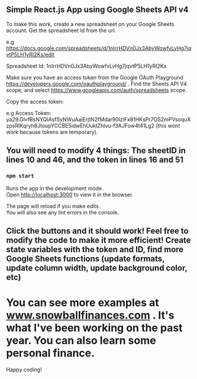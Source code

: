 ## Simple React.js App using Google Sheets API v4

To make this work, create a new spreadsheet on your Google Sheets account. Get the spreadsheet Id from the url.

e.g https://docs.google.com/spreadsheets/d/1nIrrHDVn0Jx3AbyWowfvLvHg7jqvtP5LH1yRI2Ks/edit

Spreadsheet Id: 1nIrrHDVn0Jx3AbyWowfvLvHg7jqvtP5LH1yRI2Ks

Make sure you have an access token from the Google OAuth Playground https://developers.google.com/oauthplayground/ .
Find the Sheets API V4 scope, and select https://www.googleapis.com/auth/spreadsheets scope.


Copy the access token:

e.g Access Token: ya29.GlvfBsNYQIAsfSyNWuAaiErjtN2fMdar90lzlFx81HKsPr7OS2mPVsoquXzpsRIKqryh8JtoupYCCBE5idwEhUukIZhlvu-f3AJFow4t41Lg2
(this wont work because tokens are temporary).

## You will need to modify 4 things: The sheetID in lines 10 and 46, and the token in lines 16 and 51


### `npm start`

Runs the app in the development mode.<br>
Open [http://localhost:3000](http://localhost:3000) to view it in the browser.

The page will reload if you make edits.<br>
You will also see any lint errors in the console.

## Click the buttons and it should work! Feel free to modify the code to make it more efficient! Create state variables with the token and ID, find more Google Sheets functions (update formats, update column width, update background color, etc)

# You can see more examples at www.snowballfinances.com . It's what I've been working on the past year. You can also learn some personal finance.

Happy coding!

